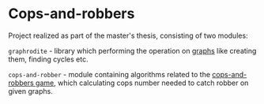 # Cops-and-robbers

Project realized as part of the master's thesis, consisting of two modules:

`graphrodite` - library which performing the operation on [graphs](https://en.wikipedia.org/wiki/Graph_(discrete_mathematics))
like creating them, finding cycles etc.

`cops-and-robber` - module containing algorithms related to the [cops-and-robbers game](https://en.wikipedia.org/wiki/Pursuit-evasion), 
which calculating cops number needed to catch robber on given graphs.
